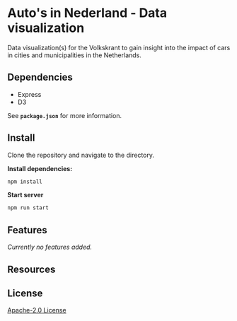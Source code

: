 # Auto's in Nederland - Data visualization

Data visualization(s) for the Volkskrant to gain insight into the impact of cars in cities and municipalities in the Netherlands.

## Dependencies

* Express
* D3

See **`package.json`** for more information.

## Install

Clone the repository and navigate to the directory.

**Install dependencies:**

```bash
npm install
```

**Start server**

```bash
npm run start
```

## Features

*Currently no features added.*

## Resources

## License

[Apache-2.0 License](LICENSE)
